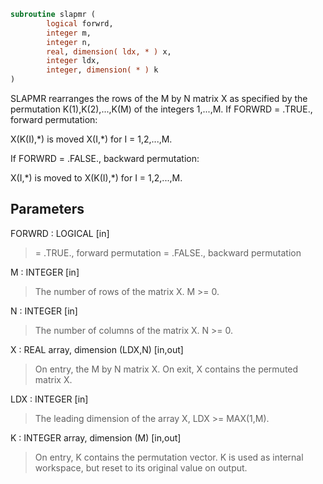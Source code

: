 ```fortran
subroutine slapmr (
        logical forwrd,
        integer m,
        integer n,
        real, dimension( ldx, * ) x,
        integer ldx,
        integer, dimension( * ) k
)
```

SLAPMR rearranges the rows of the M by N matrix X as specified
by the permutation K(1),K(2),...,K(M) of the integers 1,...,M.
If FORWRD = .TRUE.,  forward permutation:

X(K(I),\*) is moved X(I,\*) for I = 1,2,...,M.

If FORWRD = .FALSE., backward permutation:

X(I,\*) is moved to X(K(I),\*) for I = 1,2,...,M.

## Parameters
FORWRD : LOGICAL [in]
> = .TRUE., forward permutation
> = .FALSE., backward permutation

M : INTEGER [in]
> The number of rows of the matrix X. M >= 0.

N : INTEGER [in]
> The number of columns of the matrix X. N >= 0.

X : REAL array, dimension (LDX,N) [in,out]
> On entry, the M by N matrix X.
> On exit, X contains the permuted matrix X.

LDX : INTEGER [in]
> The leading dimension of the array X, LDX >= MAX(1,M).

K : INTEGER array, dimension (M) [in,out]
> On entry, K contains the permutation vector. K is used as
> internal workspace, but reset to its original value on
> output.
